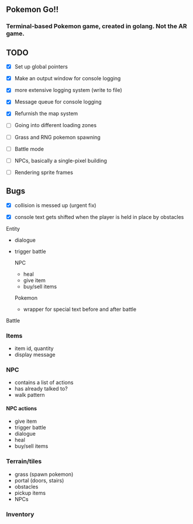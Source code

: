

## Pokemon Go!!

### Terminal-based Pokemon game, created in golang. Not the AR game. 




## TODO
- [x] Set up global pointers
- [x] Make an output window for console logging
- [x] more extensive logging system (write to file)
- [x] Message queue for console logging

- [x] Refurnish the map system
- [ ] Going into different loading zones
- [ ] Grass and RNG pokemon spawning
- [ ] Battle mode
- [ ] NPCs, basically a single-pixel building
- [ ] Rendering sprite frames


## Bugs
- [x] collision is messed up (urgent fix)
- [x] console text gets shifted when the player is held in place by obstacles


Entity
- dialogue
- trigger battle

  NPC
  - heal
  - give item
  - buy/sell items

  Pokemon
  - wrapper for special text before and after battle

Battle


### Items
- item id, quantity
- display message


### NPC
  - contains a list of actions
  - has already talked to?
  - walk pattern

#### NPC actions
- give item
- trigger battle
- dialogue
- heal
- buy/sell items


### Terrain/tiles
- grass (spawn pokemon)
- portal (doors, stairs)
- obstacles
- pickup items
- NPCs


### Inventory



